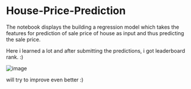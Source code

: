  # House-Price-Prediction

The notebook displays the building a regression model which takes the features for prediction of sale price of house as input and thus predicting the sale price.

Here i learned a lot and after submitting the predictions, i got leaderboard rank. :) 

![image](https://user-images.githubusercontent.com/64367090/180662275-b452730a-489d-436e-a5a1-a769c0f12385.png)



will try to improve even better :)
